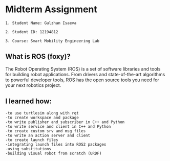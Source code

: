 # Midterm Assignment

```
1. Student Name: Gulzhan Isaeva

2. Student ID: 12194812

3. Course: Smart Mobility Engineering Lab
```


## What is ROS (foxy)?


The Robot Operating System (ROS) is a set of software libraries and tools for building robot applications. From drivers and state-of-the-art algorithms to powerful developer tools, ROS has the open source tools you need for your next robotics project.



## I learned how:

```
-to use turtlesim along with rqt
-to create workspace and package
-to write publisher and subscriber in C++ and Python
-to write service and client in C++ and Python
-to create custom srv and msg files
-to write an action server and client
-to create launch files
-integrating launch files into ROS2 packages
-using substitutions
-building visual robot from scratch (URDF)
```
